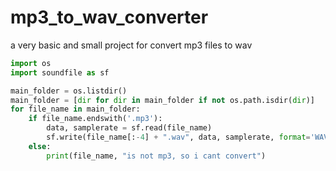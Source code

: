 # mp3_to_wav_converter
a very basic and small project for convert mp3 files to wav
```python
import os
import soundfile as sf

main_folder = os.listdir()
main_folder = [dir for dir in main_folder if not os.path.isdir(dir)]
for file_name in main_folder:
    if file_name.endswith('.mp3'):
        data, samplerate = sf.read(file_name)
        sf.write(file_name[:-4] + ".wav", data, samplerate, format='WAV')
    else:
        print(file_name, "is not mp3, so i cant convert")
```
